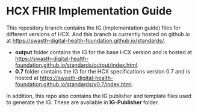 # HCX FHIR Implementation Guide
This repository branch contains the IG (implementation guide) files for different versions of HCX. And this branch is currently hosted on github.io at https://swasth-digital-health-foundation.github.io/standards/.

- **output** folder contains the IG for the base HCX version and is hosted at https://swasth-digital-health-foundation.github.io/standards/output/index.html.
- **0.7** folder contains the IG for the HCX specifications version 0.7 and is hosted at https://swasth-digital-health-foundation.github.io/standards/v0.7/index.html.

In addition, this repo also contains the IG publisher and template files used to generate the IG. These are available in **IG-Publisher** folder.